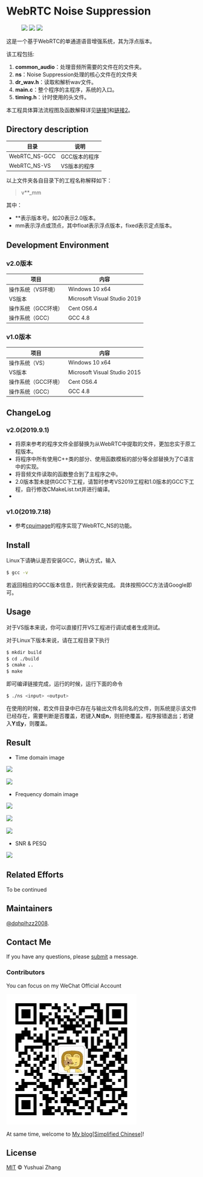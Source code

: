 
# WebRTC Noise Suppression

<figure class="third">
	<img src="https://img.shields.io/github/forks/dqhplhzz2008/WebRTC_Noise_Suppression"> 
	<img src="https://img.shields.io/github/stars/dqhplhzz2008/WebRTC_Noise_Suppression">
	<img src="https://img.shields.io/github/license/dqhplhzz2008/WebRTC_Noise_Suppression">
</figure>

这是一个基于WebRTC的单通道语音增强系统，其为浮点版本。

该工程包括:

1. **common_audio**：处理音频所需要的文件在的文件夹。
2. **ns**：Noise Suppression处理的核心文件在的文件夹
3. **dr_wav.h**：读取和解析wav文件。
4. **main.c**：整个程序的主程序，系统的入口。
5. **timing.h**：计时使用的头文件。

本工程具体算法流程图及函数解释详见[链接1](http://www.yushuai.xyz/2019/05/19/4342.html)和[链接2](http://www.yushuai.xyz/2019/07/01/4396.html)。

## Directory description

|目录|说明|
|--|--|
|WebRTC_NS-GCC|GCC版本的程序|
|WebRTC_NS-VS|VS版本的程序|

以上文件夹各自目录下的工程名称解释如下：

> v**_mm

其中：

 - **表示版本号。如20表示2.0版本。
 - mm表示浮点或顶点，其中float表示浮点版本，fixed表示定点版本。

## Development Environment

### v2.0版本
|项目|内容|
|--|--|
|操作系统（VS环境）|Windows 10 x64|
|VS版本|Microsoft Visual Studio 2019|
|操作系统（GCC环境）|Cent OS6.4|
|操作系统（GCC）|GCC 4.8|

### v1.0版本

|项目|内容|
|--|--|
|操作系统（VS）|Windows 10 x64|
|VS版本|Microsoft Visual Studio 2015|
|操作系统（GCC环境）|Cent OS6.4|
|操作系统（GCC）|GCC 4.8|

## ChangeLog

### v2.0(2019.9.1)

- 将原来参考的程序文件全部替换为从WebRTC中提取的文件，更加忠实于原工程版本。
- 将程序中所有使用C++类的部分、使用函数模板的部分等全部替换为了C语言中的实现。
- 将音频文件读取的函数整合到了主程序之中。
- 2.0版本暂未提供GCC下工程，请暂时参考VS2019工程和1.0版本的GCC下工程，自行修改CMakeList.txt并进行编译。
- 
### v1.0(2019.7.18)

 - 参考[cpuimage](https://github.com/cpuimage/WebRTC_NS)的程序实现了WebRTC_NS的功能。


## Install

Linux下请确认是否安装GCC，确认方式，输入

```sh
$ gcc -v
```
若返回相应的GCC版本信息，则代表安装完成。
具体按照GCC方法请Google即可。			  

## Usage
			
对于VS版本来说，你可以直接打开VS工程进行调试或者生成测试。

对于Linux下版本来说，请在工程目录下执行
```sh
$ mkdir build
$ cd ./build
$ cmake ..
$ make
```
即可编译链接完成，运行的时候，运行下面的命令

```sh
$ ./ns <input> <output>
```
在使用的时候，若文件目录中已存在与输出文件名同名的文件，则系统提示该文件已经存在，需要判断是否覆盖，若键入**N**或**n**，则拒绝覆盖，程序报错退出；若键入**Y**或**y**，则覆盖。

## Result

* Time domain image

![](https://github.com/dqhplhzz2008/WebRTC_Noise_Suppression/raw/master/img/timedomain1.jpg)

![](https://github.com/dqhplhzz2008/WebRTC_Noise_Suppression/raw/master/img/timedomain2.jpg)

* Frequency domain image

![](https://github.com/dqhplhzz2008/WebRTC_Noise_Suppression/raw/master/img/ypt1.jpg)

![](https://github.com/dqhplhzz2008/WebRTC_Noise_Suppression/raw/master/img/ypt2.jpg)

![](https://github.com/dqhplhzz2008/WebRTC_Noise_Suppression/raw/master/img/ypt3.jpg)

* SNR & PESQ

![](https://github.com/dqhplhzz2008/WebRTC_Noise_Suppression/raw/master/img/pesqsnr.jpg)


## Related Efforts

To be continued

## Maintainers

[@dqhplhzz2008](https://github.com/dqhplhzz2008).

## Contact Me

If you have any questions, please [submit](https://github.com/dqhplhzz2008/WebRTC_Noise_Suppression/issues/new) a message.

### Contributors

You can focus on my WeChat Official Account<br>

![](https://github.com/dqhplhzz2008/dqhplhzz2008.github.io/raw/master/weixingongzhonghao.jpg)  <br>

At same time, welcome to [My blog[Simplified Chinese]](http://www.yushuai.xyz)!


## License

[MIT](LICENSE) © Yushuai Zhang